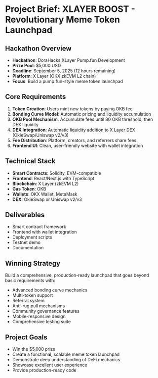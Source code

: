 # Project Brief: XLAYER BOOST - Revolutionary Meme Token Launchpad

## Hackathon Overview
- **Hackathon**: DoraHacks XLayer Pump.fun Development
- **Prize Pool**: $5,000 USD
- **Deadline**: September 5, 2025 (12 hours remaining)
- **Platform**: X Layer (OKX zkEVM L2 chain)
- **Focus**: Build a pump.fun-style meme token launchpad

## Core Requirements
1. **Token Creation**: Users mint new tokens by paying OKB fee
2. **Bonding Curve Model**: Automatic pricing and liquidity accumulation
3. **OKB Pool Mechanism**: Accumulate fees until 80 OKB threshold, then DEX liquidity
4. **DEX Integration**: Automatic liquidity addition to X Layer DEX (OkieSwap/Uniswap v2/v3)
5. **Fee Distribution**: Platform, creators, and referrers share fees
6. **Frontend UI**: Clean, user-friendly website with wallet integration

## Technical Stack
- **Smart Contracts**: Solidity, EVM-compatible
- **Frontend**: React/Next.js with TypeScript
- **Blockchain**: X Layer (zkEVM L2)
- **Gas Token**: OKB
- **Wallets**: OKX Wallet, MetaMask
- **DEX**: OkieSwap or Uniswap v2/v3

## Deliverables
- Smart contract framework
- Frontend with wallet integration
- Deployment scripts
- Testnet demo
- Documentation

## Winning Strategy
Build a comprehensive, production-ready launchpad that goes beyond basic requirements with:
- Advanced bonding curve mechanics
- Multi-token support
- Referral system
- Anti-rug pull mechanisms
- Community governance features
- Mobile-responsive design
- Comprehensive testing suite

## Project Goals
- Win the $5,000 prize
- Create a functional, scalable meme token launchpad
- Demonstrate deep understanding of DeFi mechanics
- Showcase excellent user experience
- Provide production-ready code
